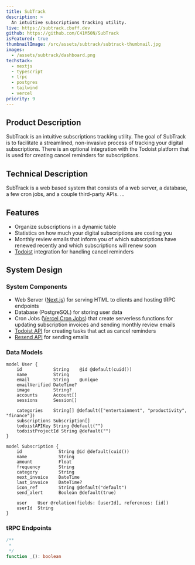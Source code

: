 ```yaml
---
title: SubTrack
description: >
  An intuitive subscriptions tracking utility.
live: https://subtrack.cbuff.dev
github: https://github.com/C41M50N/SubTrack
isFeatured: true
thumbnailImage: /src/assets/subtrack/subtrack-thumbnail.jpg
images:
  - /assets/subtrack/dashboard.png
techstack:
  - nextjs
  - typescript
  - trpc
  - postgres
  - tailwind
  - vercel
priority: 9
---
```


## Product Description
SubTrack is an intuitive subscriptions tracking utility. The goal of SubTrack is to facilitate a streamlined, non-invasive process of tracking your digital subscriptions. There is an optional integration with the Todoist platform that is used for creating cancel reminders for subscriptions.

## Technical Description
SubTrack is a web based system that consists of a web server, a database, a few cron jobs, and a couple third-party APIs. ...

## Features
- Organize subscriptions in a dynamic table
- Statistics on how much your digital subscriptions are costing you
- Monthly review emails that inform you of which subscriptions have renewed recently and which subscriptions will renew soon
- [Todoist](https://todoist.com/) integration for handling cancel reminders

## System Design
### System Components
- Web Server ([Next.js](https://nextjs.org/)) for serving HTML to clients and hosting tRPC endpoints
- Database (PostgreSQL) for storing user data
- Cron Jobs ([Vercel Cron Jobs](https://vercel.com/docs/cron-jobs)) that create serverless functions for updating subscription invoices and sending monthly review emails
- [Todoist API](https://developer.todoist.com/rest/) for creating tasks that act as cancel reminders
- [Resend API](https://resend.com/) for sending emails

### Data Models
```prisma
model User {
    id            String    @id @default(cuid())
    name          String
    email         String    @unique
    emailVerified DateTime?
    image         String?
    accounts      Account[]
    sessions      Session[]

    categories    String[] @default(["entertainment", "productivity", "finance"])
    subscriptions Subscription[]
    todoistAPIKey String @default("")
    todoistProjectId String @default("")
}

model Subscription {
    id              String @id @default(cuid())
    name            String
    amount          Float
    frequency       String
    category        String
    next_invoice    DateTime
    last_invoice    DateTime?
    icon_ref        String @default("default")
    send_alert      Boolean @default(true)

    user    User @relation(fields: [userId], references: [id])
    userId  String
}
```

### tRPC Endpoints
```typescript
/**
 * 
 */
function _(): boolean
```

